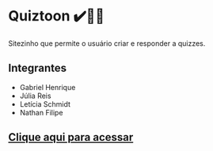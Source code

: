 # Quiztoon ✔️:brain:❌
Sitezinho que permite o usuário criar e responder a quizzes.

## Integrantes
* Gabriel Henrique
* Júlia Reis
* Letícia Schmidt
* Nathan Filipe

## <a href="https://sistema-questionario.herokuapp.com/"> Clique aqui para acessar</a>
